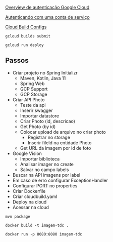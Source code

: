 [Overview de autenticação Google Cloud](https://cloud.google.com/docs/authentication)

[Autenticando com uma conta de serviço](https://cloud.google.com/docs/authentication/production)

[Cloud Build Configs](https://cloud.google.com/build/docs/build-config-file-schema)

`gcloud builds submit`

`gcloud run deploy`


## Passos

- Criar projeto no Spring Initializr
    - Maven, Kotlin, Java 11
    - Spring Web
    - GCP Support
    - GCP Storage
- Criar API Photo
    - Teste da api
    - Inserir swagger
    - Importar datastore
    - Criar Photo (id, descricao)
    - Get Photo (by id)
    - Colocar upload de arquivo no criar photo
        - Registrar no storage
        - Inserir fileId na entidade Photo
    - Get URL da imagem por id de foto
- Google Vision
    - Importar biblioteca
    - Analisar imager no create
    - Salvar no campo labels
- Buscar na API imagens por label
- Em caso de erro configurar ExceptionHandler
- Configurar PORT no properties
- Criar Dockerfile
- Criar cloudbuild.yaml
- Deploy na cloud
- Acessar na cloud

`mvn package`

`docker build -t imagem-tdc .`

`docker run -p 8080:8080 imagem-tdc`



